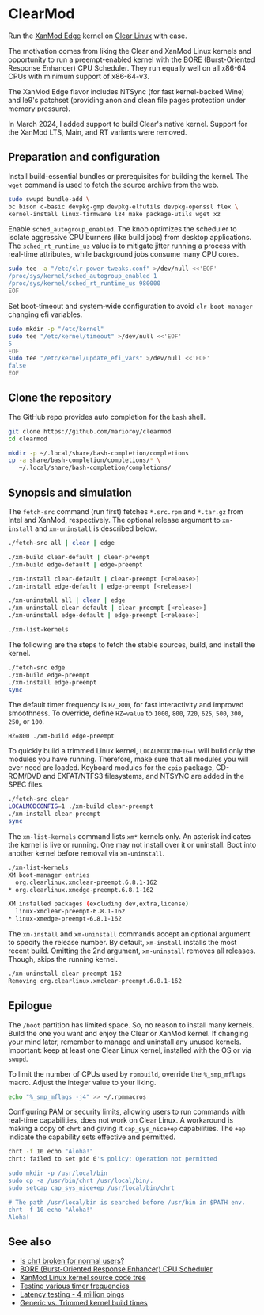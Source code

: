 # ClearMod

Run the [XanMod Edge](https://github.com/xanmod) kernel on [Clear Linux](https://www.clearlinux.org) with ease.

The motivation comes from liking the Clear and XanMod Linux kernels and opportunity to run a preempt-enabled kernel with the [BORE](https://github.com/firelzrd/bore-scheduler) (Burst-Oriented Response Enhancer) CPU Scheduler. They run equally well on all x86-64 CPUs with minimum support of x86-64-v3.

The XanMod Edge flavor includes NTSync (for fast kernel-backed Wine) and le9's
patchset (providing anon and clean file pages protection under memory pressure).

In March 2024, I added support to build Clear's native kernel. Support for the
XanMod LTS, Main, and RT variants were removed.

## Preparation and configuration

Install build-essential bundles or prerequisites for building the kernel.
The `wget` command is used to fetch the source archive from the web.

```bash
sudo swupd bundle-add \
bc bison c-basic devpkg-gmp devpkg-elfutils devpkg-openssl flex \
kernel-install linux-firmware lz4 make package-utils wget xz
```

Enable `sched_autogroup_enabled`. The knob optimizes the scheduler to isolate
aggressive CPU burners (like build jobs) from desktop applications.
The `sched_rt_runtime_us` value is to mitigate jitter running a process with
real-time attributes, while background jobs consume many CPU cores.

```bash
sudo tee -a "/etc/clr-power-tweaks.conf" >/dev/null <<'EOF'
/proc/sys/kernel/sched_autogroup_enabled 1
/proc/sys/kernel/sched_rt_runtime_us 980000
EOF
```

Set boot-timeout and system‐wide configuration to avoid `clr‐boot‐manager`
changing efi variables.

```bash
sudo mkdir -p "/etc/kernel"
sudo tee "/etc/kernel/timeout" >/dev/null <<'EOF'
5
EOF
sudo tee "/etc/kernel/update_efi_vars" >/dev/null <<'EOF'
false
EOF
```

## Clone the repository

The GitHub repo provides auto completion for the `bash` shell.

```bash
git clone https://github.com/marioroy/clearmod
cd clearmod

mkdir -p ~/.local/share/bash-completion/completions
cp -a share/bash-completion/completions/* \
   ~/.local/share/bash-completion/completions/
```

## Synopsis and simulation

The `fetch-src` command (run first) fetches `*.src.rpm` and `*.tar.gz` from
Intel and XanMod, respectively. The optional release argument to `xm-install`
and `xm-uninstall` is described below.

```bash
./fetch-src all | clear | edge

./xm-build clear-default | clear-preempt
./xm-build edge-default | edge-preempt

./xm-install clear-default | clear-preempt [<release>]
./xm-install edge-default | edge-preempt [<release>]

./xm-uninstall all | clear | edge
./xm-uninstall clear-default | clear-preempt [<release>]
./xm-uninstall edge-default | edge-preempt [<release>]

./xm-list-kernels
```

The following are the steps to fetch the stable sources, build, and
install the kernel.

```bash
./fetch-src edge
./xm-build edge-preempt
./xm-install edge-preempt
sync
```

The default timer frequency is `HZ_800`, for fast interactivity and improved
smoothness. To override, define `HZ=value` to `1000`, `800`, `720`, `625`,
`500`, `300`, `250`, or `100`.

```text
HZ=800 ./xm-build edge-preempt
```

To quickly build a trimmed Linux kernel, `LOCALMODCONFIG=1` will build only
the modules you have running. Therefore, make sure that all modules you will
ever need are loaded. Keyboard modules for the `cpio` package, CD-ROM/DVD and
EXFAT/NTFS3 filesystems, and NTSYNC are added in the SPEC files.

```bash
./fetch-src clear
LOCALMODCONFIG=1 ./xm-build clear-preempt
./xm-install clear-preempt
sync
```

The `xm-list-kernels` command lists `xm*` kernels only. An asterisk indicates
the kernel is live or running. One may not install over it or uninstall.
Boot into another kernel before removal via `xm-uninstall`.

```bash
./xm-list-kernels 
XM boot-manager entries
  org.clearlinux.xmclear-preempt.6.8.1-162
* org.clearlinux.xmedge-preempt.6.8.1-162

XM installed packages (excluding dev,extra,license)
  linux-xmclear-preempt-6.8.1-162
* linux-xmedge-preempt-6.8.1-162
```

The `xm-install` and `xm-uninstall` commands accept an optional argument to
specify the release number. By default, `xm-install` installs the most recent
build. Omitting the 2nd argument, `xm-uninstall` removes all releases.
Though, skips the running kernel.

```bash
./xm-uninstall clear-preempt 162
Removing org.clearlinux.xmclear-preempt.6.8.1-162
```

## Epilogue

The `/boot` partition has limited space. So, no reason to install many kernels.
Build the one you want and enjoy the Clear or XanMod kernel. If changing your
mind later, remember to manage and uninstall any unused kernels. Important:
keep at least one Clear Linux kernel, installed with the OS or via `swupd`.

To limit the number of CPUs used by `rpmbuild`, override the `%_smp_mflags`
macro. Adjust the integer value to your liking.

```bash
echo "%_smp_mflags -j4" >> ~/.rpmmacros
```

Configuring PAM or security limits, allowing users to run commands with
real-time capabilities, does not work on Clear Linux. A workaround is making
a copy of `chrt` and giving it `cap_sys_nice+ep` capabilities. The `+ep`
indicate the capability sets effective and permitted.

```bash
chrt -f 10 echo "Aloha!"
chrt: failed to set pid 0's policy: Operation not permitted

sudo mkdir -p /usr/local/bin
sudo cp -a /usr/bin/chrt /usr/local/bin/.
sudo setcap cap_sys_nice+ep /usr/local/bin/chrt

# The path /usr/local/bin is searched before /usr/bin in $PATH env.
chrt -f 10 echo "Aloha!"
Aloha!
```

## See also

* [Is chrt broken for normal users?](https://github.com/clearlinux/distribution/issues/2962)
* [BORE (Burst-Oriented Response Enhancer) CPU Scheduler](https://github.com/firelzrd/bore-scheduler)
* [XanMod Linux kernel source code tree](https://github.com/xanmod/linux)
* [Testing various timer frequencies](https://gist.github.com/marioroy/f383f1e9f18498a251beb5c0a9f33dcf)
* [Latency testing - 4 million pings](https://gist.github.com/marioroy/5b36c9b650cb2af42e702922a8466d69)
* [Generic vs. Trimmed kernel build times](https://community.clearlinux.org/t/nvidia-and-xanmod-cl-updates/9299/15)


